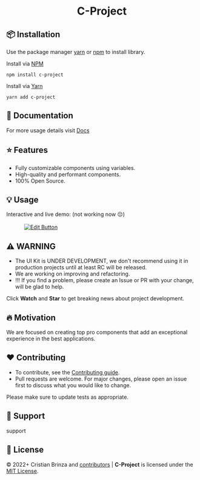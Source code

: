 <h1 align="center">C-Project </h1>


## 📦 Installation

Use the package manager [yarn](https://classic.yarnpkg.com/en/docs/install/#debian-stable) or [npm](https://docs.npmjs.com/downloading-and-installing-node-js-and-npm) to install library.

<a href="https://www.npmjs.com/package/c-project"></a>
Install via <a href="https://www.npmjs.com/package/c-project">NPM</a>
```
npm install c-project
```
Install via <a href="https://yarnpkg.com/package/c-project">Yarn</a>

```
yarn add c-project
```


## 🧾 Documentation
For more usage details visit [Docs](https://cristianbrinza.github.io/c-project/)


## ⭐ Features

- Fully customizable components using variables.
- High-quality and performant components.
- 100% Open Source.

## 💡 Usage

Interactive and live demo:   (not working now 😔)
<br><br> &nbsp; 	&nbsp; 	&nbsp;  &nbsp; 	&nbsp; 	&nbsp;
<a href="https://codesandbox.io/s/" rel="nofollow"><img src="https://camo.githubusercontent.com/90808661433696bc57dce8d4ad732307b5cec6270e6b846f114dcd7ee7f9458a/68747470733a2f2f636f646573616e64626f782e696f2f7374617469632f696d672f706c61792d636f646573616e64626f782e737667" alt="Edit Button" data-canonical-src="https://codesandbox.io/static/img/play-codesandbox.svg" style="max-width:100%;"></a>


## ⚠️ WARNING

- The UI Kit is UNDER DEVELOPMENT, we don't recommend using it in production projects until at least RC will be released. 
- We are working on improving and refactoring. 
- !!! If you find  a problem, please create an Issue or PR with your change, will be glad to help.

Click **Watch** and **Star** to get breaking news about project development.

## 🔥 Motivation

We are focused on creating top pro components that add an exceptional experience in the best applications.

## ❤ Contributing

- To contribute, see the [Contributing guide](https://github.com/CristianBrinza/c-project/blob/main/CONTRIBUTING.md).
- Pull requests are welcome. For major changes, please open an issue first to discuss what you would like to change.

Please make sure to update tests as appropriate.


## 🍵 Support

support

## 📝 License


&copy; 2022+ Cristian Brinza and [contributors](https://github.com/CristianBrinza/c-project/graphs/contributors) | **C-Project** is licensed under the [MIT License](https://github.com/CristianBrinza/c-project/blob/main/LICENSE).
